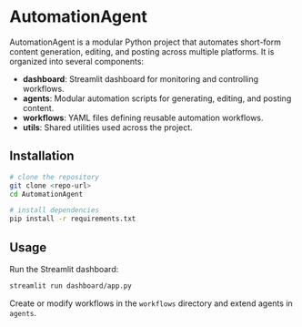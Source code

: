 # AutomationAgent

AutomationAgent is a modular Python project that automates short-form content generation,
editing, and posting across multiple platforms. It is organized into several components:

- **dashboard**: Streamlit dashboard for monitoring and controlling workflows.
- **agents**: Modular automation scripts for generating, editing, and posting content.
- **workflows**: YAML files defining reusable automation workflows.
- **utils**: Shared utilities used across the project.

## Installation

```bash
# clone the repository
git clone <repo-url>
cd AutomationAgent

# install dependencies
pip install -r requirements.txt
```

## Usage

Run the Streamlit dashboard:

```bash
streamlit run dashboard/app.py
```

Create or modify workflows in the `workflows` directory and extend agents in `agents`.

